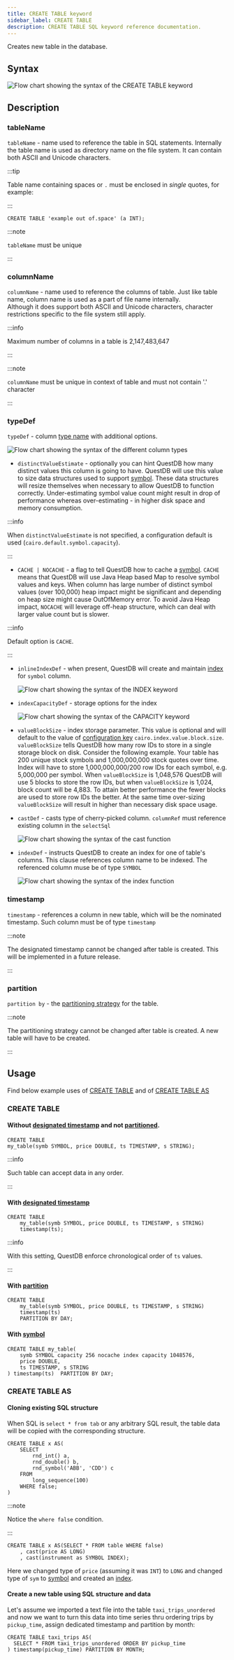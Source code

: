 ```yaml
---
title: CREATE TABLE keyword
sidebar_label: CREATE TABLE
description: CREATE TABLE SQL keyword reference documentation.
---
```


Creates new table in the database.

## Syntax

![Flow chart showing the syntax of the CREATE TABLE keyword](/img/docs/diagrams/createTable.svg)

## Description

### tableName

`tableName` - name used to reference the table in SQL statements. Internally the
table name is used as directory name on the file system. It can contain both
ASCII and Unicode characters.

:::tip

Table name containing spaces or `.` must be enclosed in _single_ quotes, for
example:

:::

```questdb-sql title="Example"
CREATE TABLE 'example out of.space' (a INT);
```

:::note

`tableName` must be unique

:::

### columnName

`columnName` - name used to reference the columns of table. Just like table
name, column name is used as a part of file name internally. \
Although it does support both ASCII and Unicode characters, character restrictions
specific to the file system still apply.

:::info

Maximum number of columns in a table is 2,147,483,647

:::

:::note

`columnName` must be unique in context of table and must not contain '.'
character

:::

### typeDef

`typeDef` - column [type name](/docs/reference/sql/datatypes/) with additional
options.

![Flow chart showing the syntax of the different column types](/img/docs/diagrams/columnTypeDef.svg)

- `distinctValueEstimate` - optionally you can hint QuestDB how many distinct
  values this column is going to have. QuestDB will use this value to size data
  structures used to support [symbol](/docs/concept/symbol/). These data
  structures will resize themselves when necessary to allow QuestDB to function
  correctly. Under-estimating symbol value count might result in drop of
  performance whereas over-estimating - in higher disk space and memory
  consumption.

:::info

When `distinctValueEstimate` is not specified, a configuration default is used
(`cairo.default.symbol.capacity`).

:::

- `CACHE | NOCACHE` - a flag to tell QuestDB how to cache a
  [symbol](/docs/concept/symbol/). `CACHE` means that QuestDB will use Java Heap
  based Map to resolve symbol values and keys. When column has large number of
  distinct symbol values (over 100,000) heap impact might be significant and
  depending on heap size might cause OutOfMemory error. To avoid Java Heap
  impact, `NOCACHE` will leverage off-heap structure, which can deal with larger
  value count but is slower.

:::info

Default option is `CACHE`.

:::

- `inlineIndexDef` - when present, QuestDB will create and maintain
  [index](/docs/concept/indexes/) for `symbol` column.

  ![Flow chart showing the syntax of the INDEX keyword](/img/docs/diagrams/inlineIndexDef.svg)

- `indexCapacityDef` - storage options for the index

  ![Flow chart showing the syntax of the CAPACITY keyword](/img/docs/diagrams/indexCapacityDef.svg)

- `valueBlockSize` - index storage parameter. This value is optional and will
  default to the value of
  [configuration key](/docs/reference/configuration/server/)
  `cairo.index.value.block.size`. `valueBlockSize` tells QuestDB how many row
  IDs to store in a single storage block on disk. Consider the following
  example. Your table has 200 unique stock symbols and 1,000,000,000 stock
  quotes over time. Index will have to store 1,000,000,000/200 row IDs for each
  symbol, e.g. 5,000,000 per symbol. When `valueBlockSize` is 1,048,576 QuestDB
  will use 5 blocks to store the row IDs, but when `valueBlockSize` is 1,024,
  block count will be 4,883. To attain better performance the fewer blocks are
  used to store row IDs the better. At the same time over-sizing
  `valueBlockSize` will result in higher than necessary disk space usage.

- `castDef` - casts type of cherry-picked column. `columnRef` must reference
  existing column in the `selectSql`

  ![Flow chart showing the syntax of the cast function](/img/docs/diagrams/castDef.svg)

- `indexDef` - instructs QuestDB to create an index for one of table's columns.
  This clause references column name to be indexed. The referenced column muse
  be of type `SYMBOL`

  ![Flow chart showing the syntax of the index function](/img/docs/diagrams/indexDef.svg)

### timestamp

`timestamp` - references a column in new table, which will be the nominated
timestamp. Such column must be of type `timestamp`

:::note

The designated timestamp cannot be changed after table is created. This will be
implemented in a future release.

:::

### partition

`partition by` - the [partitioning strategy](/docs/concept/partitions/) for the
table.

:::note

The partitioning strategy cannot be changed after table is created. A new table
will have to be created.

:::

## Usage

Find below example uses of [CREATE TABLE](#create-table) and of
[CREATE TABLE AS](#create-table-as)

### CREATE TABLE

#### Without [designated timestamp](/docs/concept/designated-timestamp/) and not [partitioned](/docs/concept/partitions/).

```questdb-sql
CREATE TABLE
my_table(symb SYMBOL, price DOUBLE, ts TIMESTAMP, s STRING);
```

:::info

Such table can accept data in any order.

:::

#### With [designated timestamp](/docs/concept/designated-timestamp/)

```questdb-sql
CREATE TABLE
    my_table(symb SYMBOL, price DOUBLE, ts TIMESTAMP, s STRING)
    timestamp(ts);
```

:::info

With this setting, QuestDB enforce chronological order of `ts` values.

:::

#### With [partition](/docs/concept/partitions/)

```questdb-sql
CREATE TABLE
    my_table(symb SYMBOL, price DOUBLE, ts TIMESTAMP, s STRING)
    timestamp(ts)
    PARTITION BY DAY;
```

#### With [symbol](/docs/concept/symbol/)

```questdb-sql
CREATE TABLE my_table(
    symb SYMBOL capacity 256 nocache index capacity 1048576,
    price DOUBLE,
    ts TIMESTAMP, s STRING
) timestamp(ts)  PARTITION BY DAY;
```

### CREATE TABLE AS

#### Cloning existing SQL structure

When SQL is `select * from tab` or any arbitrary SQL result, the table data will
be copied with the corresponding structure.

```questdb-sql title="Create table as select"
CREATE TABLE x AS(
    SELECT
        rnd_int() a,
        rnd_double() b,
        rnd_symbol('ABB', 'CDD') c
    FROM
        long_sequence(100)
    WHERE false;
)
```

:::note

Notice the `where false` condition.

:::

```questdb-sql title="Clone an existing wide table and change type of cherry-picked columns"
CREATE TABLE x AS(SELECT * FROM table WHERE false)
    , cast(price AS LONG)
    , cast(instrument as SYMBOL INDEX);
```

Here we changed type of `price` (assuming it was `INT`) to `LONG` and changed
type of `sym` to [symbol](/docs/concept/symbol/) and created an
[index](/docs/concept/indexes/).

#### Create a new table using SQL structure and data

Let's assume we imported a text file into the table `taxi_trips_unordered` and
now we want to turn this data into time series thru ordering trips by
`pickup_time`, assign dedicated timestamp and partition by month:

```questdb-sql title="Create table as select with data manipulation"
CREATE TABLE taxi_trips AS(
  SELECT * FROM taxi_trips_unordered ORDER BY pickup_time
) timestamp(pickup_time) PARTITION BY MONTH;
```
